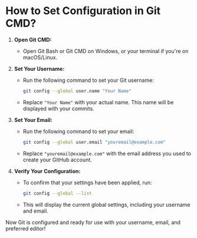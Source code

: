 

# **How to Set Configuration in Git CMD?**

1. **Open Git CMD:**
   - Open Git Bash or Git CMD on Windows, or your terminal if you're on macOS/Linux.

2. **Set Your Username:**
   - Run the following command to set your Git username:
     ```bash
     git config --global user.name "Your Name"
     ```
   - Replace `"Your Name"` with your actual name. This name will be displayed with your commits.

3. **Set Your Email:**
   - Run the following command to set your email:
     ```bash
     git config --global user.email "youremail@example.com"
     ```
   - Replace `"youremail@example.com"` with the email address you used to create your GitHub account.

4. **Verify Your Configuration:**
   - To confirm that your settings have been applied, run:
     ```bash
     git config --global --list
     ```
   - This will display the current global settings, including your username and email.

Now Git is configured and ready for use with your username, email, and preferred editor!
